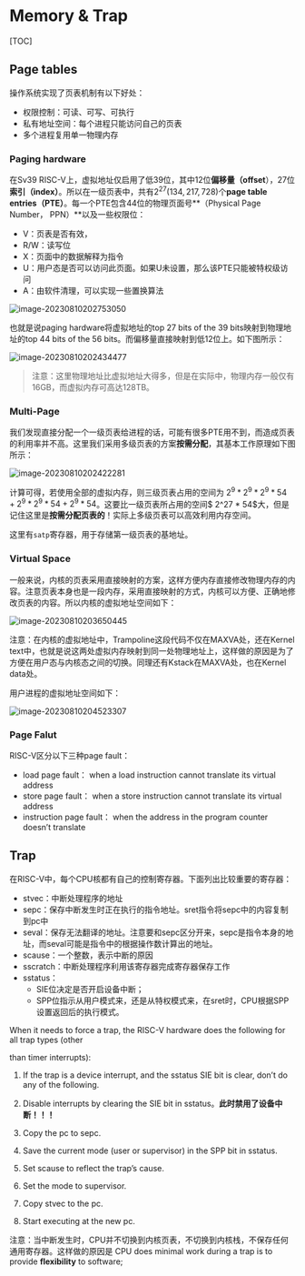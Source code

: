 # Memory & Trap

[TOC]



## Page tables

操作系统实现了页表机制有以下好处：

- 权限控制：可读、可写、可执行
- 私有地址空间：每个进程只能访问自己的页表
- 多个进程复用单一物理内存

### Paging hardware

在Sv39 RISC-V上，虚拟地址仅启用了低39位，其中12位**偏移量（offset**），27位**索引（index）**。所以在一级页表中，共有$2^{27}(134,217,728)$个**page table entries（PTE）**。每一个PTE包含44位的物理页面号**（Physical Page Number， PPN）**以及一些权限位：

- V：页表是否有效，
- R/W：读写位
- X：页面中的数据解释为指令
- U：用户态是否可以访问此页面。如果U未设置，那么该PTE只能被特权级访问
- A：由软件清理，可以实现一些置换算法

![image-20230810202753050](C:\Users\AtsukoRuo\Desktop\note\操作系统\assets\image-20230810202753050.png)



也就是说paging hardware将虚拟地址的top 27 bits of the 39 bits映射到物理地址的top 44 bits of the 56 bits。而偏移量直接映射到低12位上。如下图所示：

![image-20230810202434477](C:\Users\AtsukoRuo\Desktop\note\操作系统\assets\image-20230810202434477.png)

> 注意：这里物理地址比虚拟地址大得多，但是在实际中，物理内存一般仅有16GB，而虚拟内存可高达128TB。



### Multi-Page

我们发现直接分配一个一级页表给进程的话，可能有很多PTE用不到，而造成页表的利用率并不高。这里我们采用多级页表的方案**按需分配**，其基本工作原理如下图所示：

![image-20230810202422281](C:\Users\AtsukoRuo\Desktop\note\操作系统\assets\image-20230810202422281.png)

计算可得，若使用全部的虚拟内存，则三级页表占用的空间为 $2^9 * 2^9 * 2^9 * 54 + 2^9 * 2^9 * 54 +  2^9 * 54$。这要比一级页表所占用的空间$ 2^27 * 54$大，但是记住这里是**按需分配页表的**！实际上多级页表可以高效利用内存空间。



这里有`satp`寄存器，用于存储第一级页表的基地址。



### Virtual Space

一般来说，内核的页表采用直接映射的方案，这样方便内存直接修改物理内存的内容。注意页表本身也是一段内存，采用直接映射的方式，内核可以方便、正确地修改页表的内容。所以内核的虚拟地址空间如下：

![image-20230810203650445](C:\Users\AtsukoRuo\Desktop\note\操作系统\assets\image-20230810203650445.png)

注意：在内核的虚拟地址中，Trampoline这段代码不仅在MAXVA处，还在Kernel text中，也就是说这两处虚拟内存映射到同一处物理地址上，这样做的原因是为了方便在用户态与内核态之间的切换。同理还有Kstack在MAXVA处，也在Kernel data处。



用户进程的虚拟地址空间如下：

![image-20230810204523307](C:\Users\AtsukoRuo\Desktop\note\操作系统\assets\image-20230810204523307.png)

### Page Falut

RISC-V区分以下三种page fault：

- load page fault： when a load instruction cannot translate its virtual address
- store page fault： when a store instruction cannot translate its virtual address
- instruction page fault： when the address in the program counter doesn’t translate

## Trap

在RISC-V中，每个CPU核都有自己的控制寄存器。下面列出比较重要的寄存器：

- stvec：中断处理程序的地址
- sepc：保存中断发生时正在执行的指令地址。sret指令将sepc中的内容复制到pc中
- seval：保存无法翻译的地址。注意要和sepc区分开来，sepc是指令本身的地址，而seval可能是指令中的根据操作数计算出的地址。
- scause：一个整数，表示中断的原因
- sscratch：中断处理程序利用该寄存器完成寄存器保存工作
- sstatus：
  - SIE位决定是否开启设备中断；
  - SPP位指示从用户模式来，还是从特权模式来，在sret时，CPU根据SPP设置返回后的执行模式。



When it needs to force a trap, the RISC-V hardware does the following for all trap types (other

than timer interrupts):

1. If the trap is a device interrupt, and the sstatus SIE bit is clear, don’t do any of the following.

2. Disable interrupts by clearing the SIE bit in sstatus。**此时禁用了设备中断！！！**
3. Copy the pc to sepc.
4. Save the current mode (user or supervisor) in the SPP bit in sstatus.
5. Set scause to reflect the trap’s cause.
6. Set the mode to supervisor.
7. Copy stvec to the pc.
8. Start executing at the new pc.

注意：当中断发生时，CPU并不切换到内核页表，不切换到内核栈，不保存任何通用寄存器。这样做的原因是 CPU does minimal work during a trap is to provide **flexibility** to software;

